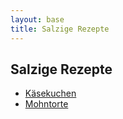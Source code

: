 ```yaml
---
layout: base
title: Salzige Rezepte
---
```


<h2>Salzige Rezepte</h2>
<ul>
  <li><a href="#">Käsekuchen</a></li>
  <li><a href="#">Mohntorte</a></li>
</ul>
